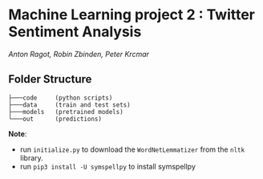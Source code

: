 # Machine Learning project 2 : Twitter Sentiment Analysis
_Anton Ragot, Robin Zbinden, Peter Krcmar_

## Folder Structure

```
├───code     (python scripts)
├───data     (train and test sets)
├───models   (pretrained models)
└───out      (predictions)

```

**Note**: 
- run `initialize.py` to download the `WordNetLemmatizer` from the `nltk` library.
- run `pip3 install -U symspellpy` to install symspellpy
